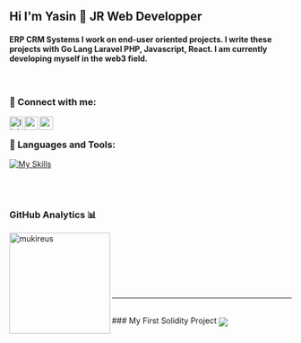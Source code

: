 ## Hi I'm Yasin 👋  JR Web Developper

#### ERP CRM Systems I work on end-user oriented projects. I write these projects with Go Lang Laravel PHP, Javascript, React. I am currently developing myself in the web3 field.



<br />

### 📩 Connect with me:

[<img align="left" alt="linkedin | LinkedIn" width="24px" src="https://raw.githubusercontent.com/peterthehan/peterthehan/master/assets/linkedin.svg" />][linkedin]
[<img align="left" height="24" width="24" src="https://cdn.jsdelivr.net/npm/simple-icons@v4/icons/instagram.svg" />][instagram]
[<img align="left" height="24" width="24" src="https://cdn.jsdelivr.net/npm/simple-icons@v4/icons/gmail.svg" />][gmail]

<br />

### 🔧 Languages and Tools:


[![My Skills](https://skills.thijs.gg/icons?i=html,js,jquery,php,go,mongodb,mysql,postgres,git,&theme=dark)](https://skills.thijs.gg)





<br />
<br />

### GitHub Analytics 📊

  <img height="180em" align="left" src="https://github-readme-stats.vercel.app/api/top-langs?username=yasinyumrutepe&show_icons=true&locale=en&layout=compact&langs_count=8&theme=radical" alt="mukireus"/>
</a>

<br />
<br />
<br />
<br />
<br />
<br />
<hr />
<br />
### My First Solidity Project 
<a href="https://github.com/yasinyumrutepe/counter-solidity">
  <img align="center" src="https://github-readme-stats.vercel.app/api/pin/?username=yasinyumrutepe&repo=counter-solidity" />
</a>
<br />
<br />

[instagram]: https://www.instagram.com/yasin.ymrtp
[linkedin]: https://www.linkedin.com/in/yasin-yumrutepe/
[gmail]: mailto:yasinyt1834@gmail.com
